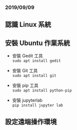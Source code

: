 ### 2019/09/09

## 認識 Linux 系統  

## 安裝 Ubuntu 作業系統  

* 安裝 Gedit 工具    
`
sudo apt install gedit
`

* 安裝 Git 工具    
`
sudo apt install git
`

* 安裝 pip 工具    
`
sudo apt install python-pip
`

* 安裝 jupyterlab   
`
pip install jupyter lab
`



## 設定遠端操作環境  
